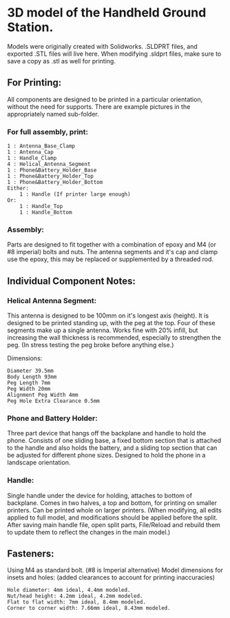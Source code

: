 # 3D model of the Handheld Ground Station.

Models were originally created with Solidworks. .SLDPRT files, and exported .STL files will live here.
When modifying .sldprt files, make sure to save a copy as .stl as well for printing.

## For Printing:
All components are designed to be printed in a particular orientation, without the need for supports.
There are example pictures in the appropriately named sub-folder.

### For full assembly, print:
	1 : Antenna_Base_Clamp
	1 : Antenna_Cap
	1 : Handle_Clamp
	4 : Helical_Antenna_Segment
	1 : Phone&Battery_Holder_Base
	1 : Phone&Battery_Holder_Top
	1 : Phone&Battery_Holder_Bottom
	Either:
		1 : Handle (If printer large enough)
	Or:
		1 : Handle_Top
		1 : Handle_Bottom
	
### Assembly:
Parts are designed to fit together with a combination of epoxy and M4 (or #8 imperial) bolts and nuts.
The antenna segments and it's cap and clamp use the epoxy, this may be replaced or supplemented by a threaded rod.

## Individual Component Notes:

### Helical Antenna Segment:
This antenna is designed to be 100mm on it's longest axis (height).
It is designed to be printed standing up, with the peg at the top.
Four of these segments make up a single antenna.
Works fine with 20% infill, but increasing the wall thickness is recommended,
especially to strengthen the peg. (In stress testing the peg broke before anything else.)

Dimensions:

	Diameter 39.5mm
	Body Length 93mm
	Peg Length 7mm
	Peg Width 20mm
	Alignment Peg Width 4mm
	Peg Hole Extra Clearance 0.5mm

### Phone and Battery Holder:
Three part device that hangs off the backplane and handle to hold the phone.
Consists of one sliding base, a fixed bottom section that is attached to the handle and also holds the battery,
and a sliding top section that can be adjusted for different phone sizes.
Designed to hold the phone in a landscape orientation.

### Handle:
Single handle under the device for holding, attaches to bottom of backplane.
Comes in two halves, a top and bottom, for printing on smaller printers.
Can be printed whole on larger printers.
(When modifying, all edits applied to full model, and modifications should be applied before the split.
After saving main handle file, open split parts, File/Reload and rebuild them to update them to reflect the changes in the main model.)

## Fasteners:
Using M4 as standard bolt. (#8 is Imperial alternative)
Model dimensions for insets and holes: (added clearances to account for printing inaccuracies)

	Hole diameter: 4mm ideal, 4.4mm modeled.
	Nut/head height: 4.2mm ideal, 4.2mm modeled.
	Flat to flat width: 7mm ideal, 8.4mm modeled.
	Corner to corner width: 7.66mm ideal, 8.43mm modeled.
